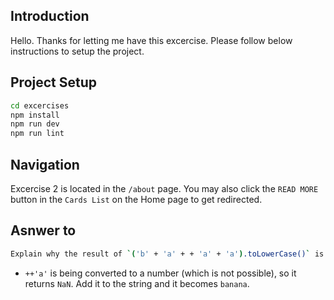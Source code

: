 Introduction
---
Hello. Thanks for letting me have this excercise. Please follow below instructions to setup the project.


## Project Setup

```sh
cd excercises
npm install
npm run dev
npm run lint
```

## Navigation
Excercise 2 is located in the `/about` page. You may also click the `READ MORE` button in the `Cards List` on the Home page to get redirected.

## Asnwer to
``` sh
Explain why the result of `('b' + 'a' + + 'a' + 'a').toLowerCase()` is `banana`.
```
- `++'a'` is being converted to a number (which is not possible), so it returns `NaN`. Add it to the string and it becomes `banana`.